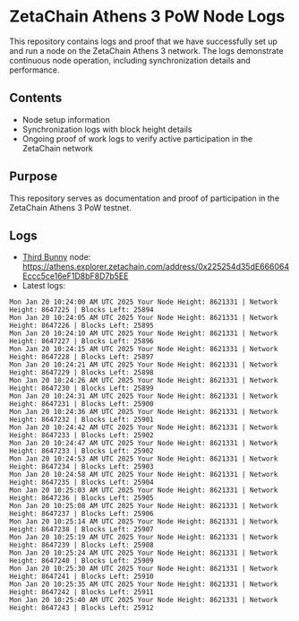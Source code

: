 # ZetaChain Athens 3 PoW Node Logs
This repository contains logs and proof that we have successfully set up and run a node on the ZetaChain Athens 3 network. The logs demonstrate continuous node operation, including synchronization details and performance.

## Contents
- Node setup information
- Synchronization logs with block height details
- Ongoing proof of work logs to verify active participation in the ZetaChain network

## Purpose
This repository serves as documentation and proof of participation in the ZetaChain Athens 3 PoW testnet.

## Logs

- [Third Bunny](https://thirdbunny.xyz/) node: https://athens.explorer.zetachain.com/address/0x225254d35dE666064Eccc5ce16eF1D8bF8D7b5EE
- Latest logs:
```
Mon Jan 20 10:24:00 AM UTC 2025 Your Node Height: 8621331 | Network Height: 8647225 | Blocks Left: 25894
Mon Jan 20 10:24:05 AM UTC 2025 Your Node Height: 8621331 | Network Height: 8647226 | Blocks Left: 25895
Mon Jan 20 10:24:10 AM UTC 2025 Your Node Height: 8621331 | Network Height: 8647227 | Blocks Left: 25896
Mon Jan 20 10:24:15 AM UTC 2025 Your Node Height: 8621331 | Network Height: 8647228 | Blocks Left: 25897
Mon Jan 20 10:24:21 AM UTC 2025 Your Node Height: 8621331 | Network Height: 8647229 | Blocks Left: 25898
Mon Jan 20 10:24:26 AM UTC 2025 Your Node Height: 8621331 | Network Height: 8647230 | Blocks Left: 25899
Mon Jan 20 10:24:31 AM UTC 2025 Your Node Height: 8621331 | Network Height: 8647231 | Blocks Left: 25900
Mon Jan 20 10:24:36 AM UTC 2025 Your Node Height: 8621331 | Network Height: 8647232 | Blocks Left: 25901
Mon Jan 20 10:24:42 AM UTC 2025 Your Node Height: 8621331 | Network Height: 8647233 | Blocks Left: 25902
Mon Jan 20 10:24:47 AM UTC 2025 Your Node Height: 8621331 | Network Height: 8647233 | Blocks Left: 25902
Mon Jan 20 10:24:53 AM UTC 2025 Your Node Height: 8621331 | Network Height: 8647234 | Blocks Left: 25903
Mon Jan 20 10:24:58 AM UTC 2025 Your Node Height: 8621331 | Network Height: 8647235 | Blocks Left: 25904
Mon Jan 20 10:25:03 AM UTC 2025 Your Node Height: 8621331 | Network Height: 8647236 | Blocks Left: 25905
Mon Jan 20 10:25:08 AM UTC 2025 Your Node Height: 8621331 | Network Height: 8647237 | Blocks Left: 25906
Mon Jan 20 10:25:14 AM UTC 2025 Your Node Height: 8621331 | Network Height: 8647238 | Blocks Left: 25907
Mon Jan 20 10:25:19 AM UTC 2025 Your Node Height: 8621331 | Network Height: 8647239 | Blocks Left: 25908
Mon Jan 20 10:25:24 AM UTC 2025 Your Node Height: 8621331 | Network Height: 8647240 | Blocks Left: 25909
Mon Jan 20 10:25:30 AM UTC 2025 Your Node Height: 8621331 | Network Height: 8647241 | Blocks Left: 25910
Mon Jan 20 10:25:35 AM UTC 2025 Your Node Height: 8621331 | Network Height: 8647242 | Blocks Left: 25911
Mon Jan 20 10:25:40 AM UTC 2025 Your Node Height: 8621331 | Network Height: 8647243 | Blocks Left: 25912
```
